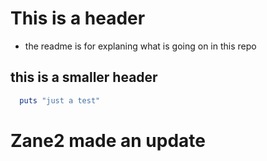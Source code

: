 # This is a header

- the readme is for explaning what is going on in this repo

## this is a smaller header

```ruby
  puts "just a test"
```

# Zane2 made an update
